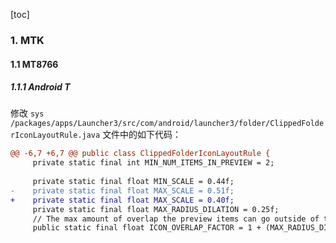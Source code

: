 [toc]

### 1. MTK

#### 1.1 MT8766

##### 1.1.1 Android T

修改 `sys /packages/apps/Launcher3/src/com/android/launcher3/folder/ClippedFolderIconLayoutRule.java` 文件中的如下代码：

```diff
@@ -6,7 +6,7 @@ public class ClippedFolderIconLayoutRule {
     private static final int MIN_NUM_ITEMS_IN_PREVIEW = 2;
 
     private static final float MIN_SCALE = 0.44f;
-    private static final float MAX_SCALE = 0.51f;
+    private static final float MAX_SCALE = 0.40f;
     private static final float MAX_RADIUS_DILATION = 0.25f;
     // The max amount of overlap the preview items can go outside of the background bounds.
     public static final float ICON_OVERLAP_FACTOR = 1 + (MAX_RADIUS_DILATION / 2f);
```

